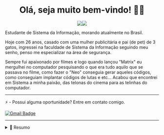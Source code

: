 
<h1 align='center'>
   Olá, seja muito bem-vindo! 👨‍💻
</h1>


<p align='center'>
<a href="https://www.linkedin.com/in/matheusvalpassos/"><img src="https://img.shields.io/badge/linkedin-%230077B5.svg?&style=for-the-badge&logo=linkedin&logoColor=white"/></a><a href="https://www.instagram.com/eu.mtheus/"><img src="https://img.shields.io/badge/instagram-%23E4405F.svg?&style=for-the-badge&logo=instagram&logoColor=white"/></a>
</p>

Estudante de Sistema da Informação, morando atualmente no Brasil.

Hoje com 26 anos, casado com uma mulher publicitária e pai (de pet) de 3 gatos, ingressei na faculdade de Sistema da Informação seguindo meu senho, penso me especializar na área de segurança.

Sempre fui apaixonado por filmes e logo quando lançou "Matrix" eu mergulhei no computador pesquisando o que era tudo aquilo que se passava no filme, como fazer o "Neo" conseguia gerar aqueles códigos, como conseguiam implantar códigos de lutas e etc... Acabou que encontrei em Sistema a minha paixão, das telonas do cinema para as telinhas do computador.

----------------------------------------------------

⚡ - Possui alguma oportunidade? Entre em contato comigo.

[![Gmail Badge](https://img.shields.io/badge/send%20me%20a%20email-white?style=for-the-badge&logo=gmail&link=mailto:matvalpassos@gmail.com)](mailto:matvalpassos@gmail.com)

----------------------------------------------------

<details>
  <summary>📃 Resumo</summary>
  
## Educação

- 📖 **Sistema da Informação**\
📆 2023 - Atualmente\
📍 **Universidade Estácio de Sá** - Cabo Frio, Brazil

## Procurando por Experiência

- 👨‍💻 **À procura**\
📆 Atualmente\
📍  - Remoto, Brazil
